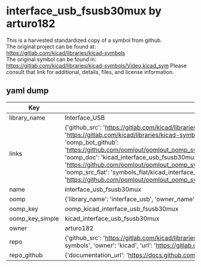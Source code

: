 # interface_usb_fsusb30mux by arturo182  
This is a harvested standardized copy of a symbol from github.  
The original project can be found at:  
https://gitlab.com/kicad/libraries/kicad-symbols  
The original symbol can be found in:
https://gitlab.com/kicad/libraries/kicad-symbols/Video.kicad_sym
Please consult that link for additional, details, files, and license information.  
## yaml dump  
| Key | Value |  
| --- | --- |  
| library_name | Interface_USB |  
| links | {'github_src': 'https://gitlab.com/kicad/libraries/kicad-symbols/Video.kicad_sym', 'github_src_repo': 'https://gitlab.com/kicad/libraries/kicad-symbols', 'oomp_bot': 'kicad_interface_usb_fsusb30mux/working', 'oomp_bot_github': 'https://github.com/oomlout/oomlout_oomp_symbol_bot/tree/main/kicad_interface_usb_fsusb30mux/working', 'oomp_doc': 'kicad_interface_usb_fsusb30mux/working', 'oomp_doc_github': 'https://github.com/oomlout/oomlout_oomp_symbol_doc/tree/main/kicad_interface_usb_fsusb30mux/working', 'oomp_src_flat': 'symbols_flat/kicad_interface_usb_fsusb30mux/working', 'oomp_src_flat_github': 'https://github.com/oomlout/oomlout_oomp_symbol_src/tree/main/kicad_interface_usb_fsusb30mux/working'} |  
| name | interface_usb_fsusb30mux |  
| oomp | {'library_name': 'interface_usb', 'owner_name': 'kicad', 'symbol_name': 'interface_usb_fsusb30mux'} |  
| oomp_key | oomp_kicad_interface_usb_fsusb30mux |  
| oomp_key_simple | kicad_interface_usb_fsusb30mux |  
| owner | arturo182 |  
| repo | {'github_src': 'https://gitlab.com/kicad/libraries/kicad-symbols/Video.kicad_sym', 'name': 'libraries/kicad-symbols', 'owner': 'kicad', 'url': 'https://gitlab.com/kicad/libraries/kicad-symbols'} |  
| repo_github | {'documentation_url': 'https://docs.github.com/rest/repos/repos#get-a-repository', 'message': 'Not Found'} |  

